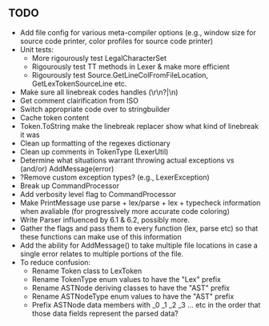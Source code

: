 ## TODO
* Add file config for various meta-compiler options (e.g., window size for source code printer, color profiles for source code printer)
* Unit tests:
	- More rigourously test LegalCharacterSet
	- Rigourously test TT methods in Lexer & make more efficient
	- Rigourously test Source.GetLineColFromFileLocation, GetLexTokenSourceLine etc.
* Make sure all linebreak codes handles (\r\n?|\n)
* Get comment clairification from ISO
* Switch appropriate code over to stringbuilder
* Cache token content
* Token.ToString make the linebreak replacer show what kind of linebreak it was
* Clean up formatting of the regexes dictionary
* Clean up comments in TokenType (LexerUtil)
* Determine what situations warrant throwing actual exceptions vs (and/or) AddMessage(error)
* ?Remove custom exception types? (e.g., LexerException)
* Break up CommandProcessor
* Add verbosity level flag to CommandProcessor
* Make PrintMessage use parse + lex/parse + lex + typecheck information when avaliable (for progressively more accurate code coloring)
* Write Parser influenced by 6.1 & 6.2, possibly more.
* Gather the flags and pass them to every function (lex, parse etc) so that these functions can make use of this information
* Add the ability for AddMessage() to take multiple file locations in case a single error relates to multiple portions of the file.
* To reduce confusion:
	- Rename Token class to LexToken
	- Rename TokenType enum values to have the "Lex" prefix
	- Rename ASTNode deriving classes to have the "AST" prefix
	- Rename ASTNodeType enum values to have the "AST" prefix
	- Prefix ASTNode data members with _0 _1 _2 _3 ... etc in the order that those data fields represent the parsed data?